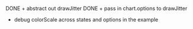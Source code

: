 DONE + abstract out drawJitter
DONE + pass in chart.options to drawJitter
+ debug colorScale across states and options in the example